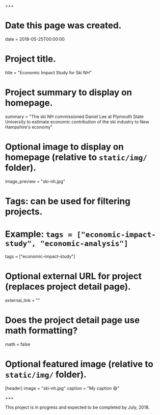 +++
# Date this page was created.
date = 2018-05-25T00:00:00

# Project title.
title = "Economic Impact Study for Ski NH"

# Project summary to display on homepage.
summary = "The ski NH commissioned Daniel Lee at Plymouth State University to estimate economic contribution of the ski industry to New Hampshire's economy"

# Optional image to display on homepage (relative to `static/img/` folder).
image_preview = "ski-nh.jpg"

# Tags: can be used for filtering projects.
# Example: `tags = ["economic-impact-study", "economic-analysis"]`
tags = ["economic-impact-study"]

# Optional external URL for project (replaces project detail page).
external_link = ""

# Does the project detail page use math formatting?
math = false

# Optional featured image (relative to `static/img/` folder).
[header]
image = "ski-nh.jpg"
caption = "My caption :smile:"

+++

This project is in progress and expected to be completed by July, 2018.